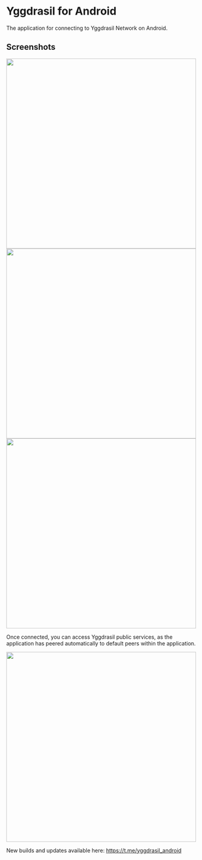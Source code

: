 # Yggdrasil for Android

The application for connecting to Yggdrasil Network on Android.

## Screenshots

<img src="https://github.com/yggdrasil-network/crispa-android/blob/master/yggdrasilscreenshot1.png" alt="" height="500" width=""> <img src="https://github.com/yggdrasil-network/crispa-android/blob/master/yggdrasilscreenshot2.png" alt="" height="500" width=""> <img src="https://github.com/yggdrasil-network/crispa-android/blob/master/yggdrasilscreenshot3.png" alt="" height="500" width="">

Once connected, you can access Yggdrasil public services, as the application has peered automatically to default peers within the application.

<img src="https://github.com/yggdrasil-network/crispa-android/blob/master/yggdrasilscreenshot4.png" alt="" height="500" width="">

New builds and updates available here:
https://t.me/yggdrasil_android
